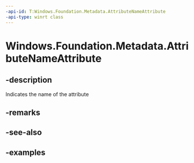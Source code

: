 ```yaml
---
-api-id: T:Windows.Foundation.Metadata.AttributeNameAttribute
-api-type: winrt class
---
```


<!-- Class syntax.
public class AttributeNameAttribute : Attribute, Attribute
-->

# Windows.Foundation.Metadata.AttributeNameAttribute

## -description
Indicates the name of the attribute

## -remarks

## -see-also

## -examples


